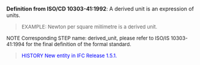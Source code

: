﻿**Definition from ISO/CD 10303-41:1992**: A derived unit is an expression of units.

> <font size="-1">EXAMPLE: Newton per square millimetre is a derived unit.
</font>

> <font size="-1">
  NOTE Corresponding STEP name: derived_unit, please refer to ISO/IS 10303-41:1994
  for the final definition of the formal standard.
</font>

> <font size="-1" color="#0000FF">HISTORY New entity in IFC Release 1.5.1.
</font>
